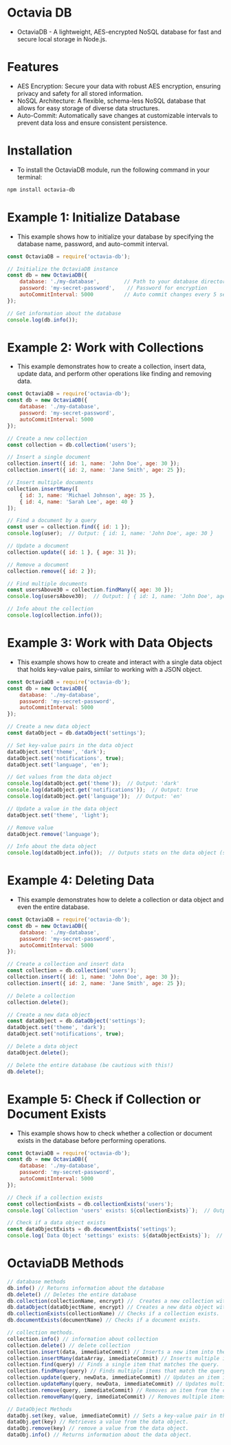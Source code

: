 # Octavia DB
- OctaviaDB - A lightweight, AES-encrypted NoSQL database for fast and secure local storage in Node.js.

# Features
- AES Encryption: Secure your data with robust AES encryption, ensuring privacy and safety for all stored information.
- NoSQL Architecture: A flexible, schema-less NoSQL database that allows for easy storage of diverse data structures.
- Auto-Commit: Automatically save changes at customizable intervals to prevent data loss and ensure consistent persistence.

# Installation
- To install the OctaviaDB module, run the following command in your terminal:
```bash
npm install octavia-db
```

# Example 1: Initialize Database
- This example shows how to initialize your database by specifying the database name, password, and auto-commit interval.

```js
const OctaviaDB = require('octavia-db');

// Initialize the OctaviaDB instance
const db = new OctaviaDB({
    database: './my-database',        // Path to your database directory
    password: 'my-secret-password',    // Password for encryption
    autoCommitInterval: 5000          // Auto commit changes every 5 seconds
});

// Get information about the database
console.log(db.info());

```

# Example 2: Work with Collections
- This example demonstrates how to create a collection, insert data, update data, and perform other operations like finding and removing data.

```js
const OctaviaDB = require('octavia-db');
const db = new OctaviaDB({
    database: './my-database',
    password: 'my-secret-password',
    autoCommitInterval: 5000
});

// Create a new collection
const collection = db.collection('users');

// Insert a single document
collection.insert({ id: 1, name: 'John Doe', age: 30 });
collection.insert({ id: 2, name: 'Jane Smith', age: 25 });

// Insert multiple documents
collection.insertMany([
    { id: 3, name: 'Michael Johnson', age: 35 },
    { id: 4, name: 'Sarah Lee', age: 40 }
]);

// Find a document by a query
const user = collection.find({ id: 1 });
console.log(user);  // Output: { id: 1, name: 'John Doe', age: 30 }

// Update a document
collection.update({ id: 1 }, { age: 31 });

// Remove a document
collection.remove({ id: 2 });

// Find multiple documents
const usersAbove30 = collection.findMany({ age: 30 });
console.log(usersAbove30);  // Output: [ { id: 1, name: 'John Doe', age: 31 }, { id: 3, name: 'Michael Johnson', age: 35 } ]

// Info about the collection
console.log(collection.info());
```

# Example 3: Work with Data Objects
- This example shows how to create and interact with a single data object that holds key-value pairs, similar to working with a JSON object.

```js
const OctaviaDB = require('octavia-db');
const db = new OctaviaDB({
    database: './my-database',
    password: 'my-secret-password',
    autoCommitInterval: 5000
});

// Create a new data object
const dataObject = db.dataObject('settings');

// Set key-value pairs in the data object
dataObject.set('theme', 'dark');
dataObject.set('notifications', true);
dataObject.set('language', 'en');

// Get values from the data object
console.log(dataObject.get('theme'));  // Output: 'dark'
console.log(dataObject.get('notifications'));  // Output: true
console.log(dataObject.get('language'));  // Output: 'en'

// Update a value in the data object
dataObject.set('theme', 'light');

// Remove value
dataObject.remove('language');

// Info about the data object
console.log(dataObject.info());  // Outputs stats on the data object (size, creation time, etc.)
```

# Example 4: Deleting Data
- This example demonstrates how to delete a collection or data object and even the entire database.

```js
const OctaviaDB = require('octavia-db');
const db = new OctaviaDB({
    database: './my-database',
    password: 'my-secret-password',
    autoCommitInterval: 5000
});

// Create a collection and insert data
const collection = db.collection('users');
collection.insert({ id: 1, name: 'John Doe', age: 30 });
collection.insert({ id: 2, name: 'Jane Smith', age: 25 });

// Delete a collection
collection.delete();

// Create a new data object
const dataObject = db.dataObject('settings');
dataObject.set('theme', 'dark');
dataObject.set('notifications', true);

// Delete a data object
dataObject.delete();

// Delete the entire database (be cautious with this!)
db.delete();
```

# Example 5: Check if Collection or Document Exists
- This example shows how to check whether a collection or document exists in the database before performing operations.

```js
const OctaviaDB = require('octavia-db');
const db = new OctaviaDB({
    database: './my-database',
    password: 'my-secret-password',
    autoCommitInterval: 5000
});

// Check if a collection exists
const collectionExists = db.collectionExists('users');
console.log(`Collection 'users' exists: ${collectionExists}`);  // Output: true/false

// Check if a data object exists
const dataObjectExists = db.documentExists('settings');
console.log(`Data Object 'settings' exists: ${dataObjectExists}`);  // Output: true/false
```

# OctaviaDB Methods
```js
// database methods
db.info() // Returns information about the database
db.delete() // Deletes the entire database
db.collection(collectionName, encrypt) //  Creates a new collection within the database.
db.dataObject(dataObjectName, encrypt) // Creates a new data object within the database.
db.collectionExists(collectionName) // Checks if a collection exists.
db.documentExists(documentName) // Checks if a document exists.

// collection methods.
collection.info() // information about collection
collection.delete() // delete collection
collection.insert(data, immediateCommit) // Inserts a new item into the collection.
collection.insertMany(dataArray, immediateCommit) // Inserts multiple items into the collection.
collection.find(query) // Finds a single item that matches the query.
collection.findMany(query) // Finds multiple items that match the query.
collection.update(query, newData, immediateCommit) // Updates an item in the collection.
collection.updateMany(query, newData, immediateCommit) // Updates multiple items in the collection.
collection.remove(query, immediateCommit) // Removes an item from the collection.
collection.removeMany(query, immediateCommit) // Removes multiple items from the collection.

// DataObject Methods
dataObj.set(key, value, immediateCommit) // Sets a key-value pair in the data object.
dataObj.get(key) // Retrieves a value from the data object.
dataObj.remove(key) // remove a value from the data object.
dataObj.info() // Returns information about the data object.
```